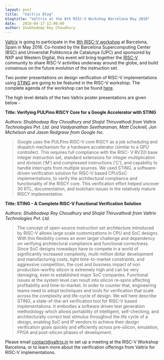 ```yaml
---
layout: post
title:  "Valtrix Blog"
blogtitle: "Valtrix at the 8th RISC-V Workshop Barcelona May 2018"
date:   2018-04-17 12:00:00
author: Shubhodeep Roy Choudhury
---
```


[Valtrix][valtrix_link] is going to participate in the [8th RISC-V workshop][rv_ws_link] at Barcelona, Spain in May 2018. Co-hosted by the Barcelona Supercomputing Center (BSC) and Universitat Politècnica de Catalunya (UPC) and sponsored by NXP and Western Digital, this event will<!--more--> bring together the [RISC-V][riscv_link] community to share RISC-V activities underway around the globe, and build consensus on the future evolution of the instruction set.

Two poster presentations on design verification of RISC-V implementations using [STING][sting_link] are going to be featured in the RISC-V workshop. The complete agenda of the workshop can be found [here][rv_ws_agenda_link].

The high level details of the two Valtrix poster presentations are given below -

**Title: Verifying PULPino RISCY Core for a Google Accelerator with STING**

*Authors: Shubhodeep Roy Choudhury and Shajid Thiruvathodi from Valtrix Technologies Pvt. Ltd. and Vaidyanathan Seetharaman, Matt Cockrell, Jon Michelson and Jason Redgrave from Google Inc.*

>Google uses the PULPino RISC-V core RISCY as a job scheduling and dispatch mechanism for a hardware accelerator (similar to a GPU controller). This requires full compliance with the RISC- V RV32I base integer instruction set, standard extensions for integer multiplication and division (‘M’) and compressed instructions (‘C’), and capability to handle interrupts from multiple sources. We used STING, a software-driven verification solution for RISC-V based CPU/SoC implementations, to verify the architectural compliance and functionality of the RISCY core. This verification effort helped uncover 30 RTL, documentation, and toolchain issues in the relatively mature RISCY implementation.

**Title: STING - A Complete RISC-V Functional Verification Solution**

*Authors: Shubhodeep Roy Choudhury and Shajid Thiruvathodi from Valtrix Technologies Pvt. Ltd.*

>The concept of open-source instruction set architecture introduced by RISC-V allows large scale customizations in CPU and SoC designs. With this flexibility comes an even larger challenge and dependency on verifying architectural compliance and functional correctness. Since SoC designs nowadays have to compete in a world of significantly increased complexity, multi-million dollar development and manufacturing costs, tight time-to-market constraints, and aggressive competition, the cost and business impact of non production-worthy silicon is extremely high and can be very damaging, even to established major SoC companies. Functional issues at the system level can result into silicon re-spins affecting profitability and time-to-market. In order to counter that, engineering teams need to adopt techniques and tools for verification that scale across the complexity and life-cycle of design. We will here describe STING, a state-of-the-art verification tool for RISC-V based implementations. It embodies a software driven test generation methodology which allows portability of intelligent, self-checking, and architecturally correct test stimulus throughout the life cycle of a design, enabling SoC and IP vendors to achieve their design verification goals quickly and efficiently across pre-silicon, emulation, FPGA and post-silicon phases of development.

Please email [contact@valtrix.in](mailto:contact@valtrix.in) to set up a meeting at the RISC-V Workshop Barcelona, or to learn more about the verification offerings from Valtrix for RISC-V implementations.

[valtrix_link]: http://valtrix.in
[rv_ws_link]: https://tmt.knect365.com/risc-v-workshop-barcelona/
[riscv_link]: http://riscv.org
[sting_link]: http://valtrix.in/sting/
[rv_ws_agenda_link]: https://tmt.knect365.com/risc-v-workshop-barcelona/agenda/2
